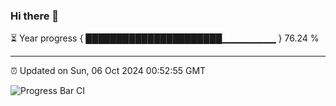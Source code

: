 ### Hi there 👋

⏳ Year progress { ██████████████████████▁▁▁▁▁▁▁▁ } 76.24 %

---

⏰ Updated on Sun, 06 Oct 2024 00:52:55 GMT

![Progress Bar CI](https://github.com/Shyam-Makwana/GitHub-Actions-Demo/workflows/Progress%20Bar%20CI/badge.svg)
